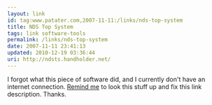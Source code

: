 ```yaml
---
layout: link
id: tag:www.patater.com,2007-11-11:/links/nds-top-system
title: NDS Top System
tags: link software-tools
permalink: /links/nds-top-system
date: 2007-11-11 23:41:13
updated: 2010-12-19 03:36:44
uri: http://ndsts.handholder.net/
---
```

I forgot what this piece of software did, and I currently don't have an
internet connection. <a href="/contact">Remind me</a> to look this stuff up and
fix this link description. Thanks.
